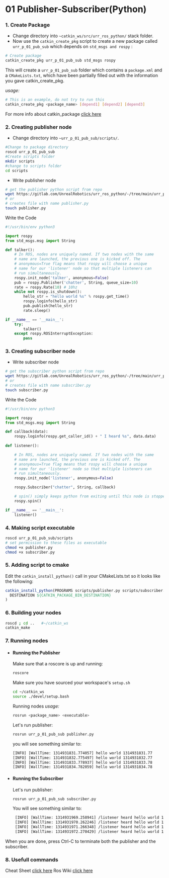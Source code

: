 # 01 Publisher-Subscriber(Python)
### 1. Create Package
- Change directory into `~catkin_ws/src/urr_ros_python/` stack folder.
- Now use the `catkin_create_pkg` script to create a new package called `urr_p_01_pub_sub` which depends on `std_msgs and rospy` :
```bash
# Create package
catkin_create_pkg urr_p_01_pub_sub std_msgs rospy
```
This will create a `urr_p_01_pub_sub` folder which contains a `package.xml` and a `CMakeLists.txt`, which have been partially filled out with the information you gave catkin_create_pkg.

*usage:*
```bash
# This is an example, do not try to run this
catkin_create_pkg <package_name> [depend1] [depend2] [depend3]
```
For more info about catkin_package [click here](http://wiki.ros.org/ROS/Tutorials/CreatingPackage)

### 2. Creating publisher node
- Change directory into `~urr_p_01_pub_sub/scripts/`.
```bash
#Change to package directory
roscd urr_p_01_pub_sub
#Create scripts folder
mkdir scripts
#change to scripts folder
cd scripts
```
- Write publisher node
```bash
# get the publisher python script from repo
wget https://gitlab.com/UnrealRobotics/urr_ros_python/-/tree/main/urr_p_01_pub_sub/scripts/publisher.py
# or
# creates file with name publisher.py
touch publisher.py
```
Write the Code
```python
#!/usr/bin/env python3

import rospy
from std_msgs.msg import String

def talker():
    # In ROS, nodes are uniquely named. If two nodes with the same
    # name are launched, the previous one is kicked off. The
    # anonymous=True flag means that rospy will choose a unique
    # name for our 'listener' node so that multiple listeners can
    # run simultaneously.
    rospy.init_node('talker', anonymous=False)
    pub = rospy.Publisher('chatter', String, queue_size=10)
    rate = rospy.Rate(10) # 10hz
    while not rospy.is_shutdown():
        hello_str = "hello world %s" % rospy.get_time()
        rospy.loginfo(hello_str)
        pub.publish(hello_str)
        rate.sleep()

if __name__ == '__main__':
    try:
        talker()
    except rospy.ROSInterruptException:
        pass
```
### 3. Creating subscriber node
- Write subscriber node
```bash
# get the subscriber python script from repo
wget https://gitlab.com/UnrealRobotics/urr_ros_python/-/tree/main/urr_p_01_pub_sub/scripts/subscriber.py
# or
# creates file with name subscriber.py
touch subscriber.py
```
Write the Code
```python
#!/usr/bin/env python3

import rospy
from std_msgs.msg import String

def callback(data):
    rospy.loginfo(rospy.get_caller_id() + " I heard %s", data.data)
    
def listener():

    # In ROS, nodes are uniquely named. If two nodes with the same
    # name are launched, the previous one is kicked off. The
    # anonymous=True flag means that rospy will choose a unique
    # name for our 'listener' node so that multiple listeners can
    # run simultaneously.
    rospy.init_node('listener', anonymous=False)

    rospy.Subscriber("chatter", String, callback)

    # spin() simply keeps python from exiting until this node is stopped
    rospy.spin()

if __name__ == '__main__':
    listener()
```
### 4. Making script executable
```bash
roscd urr_p_01_pub_sub/scripts
# set permission to these files as executable 
chmod +x publisher.py
chmod +x subscriber.py
```
### 5. Adding script to cmake
Edit the `catkin_install_python()` call in your CMakeLists.txt so it looks like the following:
```cmake
catkin_install_python(PROGRAMS scripts/publisher.py scripts/subscriber.py
  DESTINATION ${CATKIN_PACKAGE_BIN_DESTINATION}
)
```
### 6. Building your nodes
```bash
roscd ; cd ..   #~/catkin_ws
catkin_make
```
### 7. Running nodes
- ####  Running the Publisher
    Make sure that a roscore is up and running:
   ```bash
   roscore
   ```
    Make sure you have sourced your workspace's `setup.sh`

    ```bash
    cd ~/catkin_ws
    source ./devel/setup.bash
    ```
    Running nodes
    *usage:*
    ```bash
    rosrun <package_name> <executable>
    ```
    Let's run publisher:
    
    ```bash
    rosrun urr_p_01_pub_sub publisher.py
    ```
    you will see something similar to:
    ```bash
    [INFO] [WallTime: 1314931831.774057] hello world 1314931831.77
    [INFO] [WallTime: 1314931832.775497] hello world 1314931832.77
    [INFO] [WallTime: 1314931833.778937] hello world 1314931833.78
    [INFO] [WallTime: 1314931834.782059] hello world 1314931834.78
    ```
   
- ####  Running the Subscriber
    Let's run publisher:
   ```bash
   rosrun urr_p_01_pub_sub subscriber.py
   ```
    You will see something similar to:
   ```bash
    [INFO] [WallTime: 1314931969.258941] /listener heard hello world 1314931969.26
    [INFO] [WallTime: 1314931970.262246] /listener heard hello world 1314931970.26
    [INFO] [WallTime: 1314931971.266348] /listener heard hello world 1314931971.26
    [INFO] [WallTime: 1314931972.270429] /listener heard hello world 1314931972.27
   ```

When you are done, press Ctrl-C to terminate both the publisher and the subscriber.


### 8. Usefull commands
Cheat Sheet [click here](http://wiki.ros.org/ROS/Tutorials/CreatingPackage)
Ros Wiki [click here](http://wiki.ros.org/ROS/CommandLineTools)